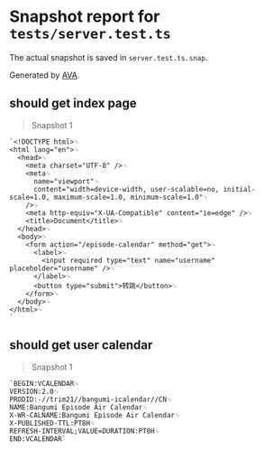 # Snapshot report for `tests/server.test.ts`

The actual snapshot is saved in `server.test.ts.snap`.

Generated by [AVA](https://avajs.dev).

## should get index page

> Snapshot 1

    `<!DOCTYPE html>␊
    <html lang="en">␊
      <head>␊
        <meta charset="UTF-8" />␊
        <meta␊
          name="viewport"␊
          content="width=device-width, user-scalable=no, initial-scale=1.0, maximum-scale=1.0, minimum-scale=1.0"␊
        />␊
        <meta http-equiv="X-UA-Compatible" content="ie=edge" />␊
        <title>Document</title>␊
      </head>␊
      <body>␊
        <form action="/episode-calendar" method="get">␊
          <label>␊
            <input required type="text" name="username" placeholder="username" />␊
          </label>␊
          <button type="submit">转跳</button>␊
        </form>␊
      </body>␊
    </html>␊
    `

## should get user calendar

> Snapshot 1

    `BEGIN:VCALENDAR␊
    VERSION:2.0␊
    PRODID:-//trim21//bangumi-icalendar//CN␊
    NAME:Bangumi Episode Air Calendar␊
    X-WR-CALNAME:Bangumi Episode Air Calendar␊
    X-PUBLISHED-TTL:PT8H␊
    REFRESH-INTERVAL;VALUE=DURATION:PT8H␊
    END:VCALENDAR`
